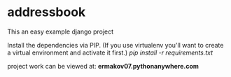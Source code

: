 # addressbook

This an easy example django project

Install the dependencies via PIP.  (If you use virtualenv you'll want to create a virtual environment and activate it first.)
	*pip install -r requirements.txt*

project work can be viewed at: 
	**ermakov07.pythonanywhere.com**